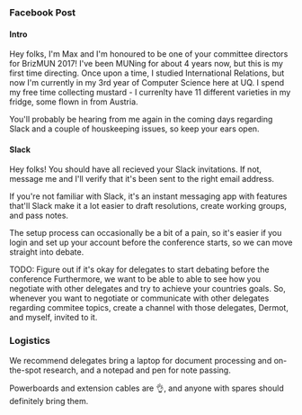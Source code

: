 ### Facebook Post

#### Intro
Hey folks, I'm Max and I'm honoured to be one of your committee directors for BrizMUN 2017! I've been MUNing for about 4 years now, but this is my first time directing. Once upon a time, I studied International Relations, but now I'm currently in my 3rd year of Computer Science here at UQ. I spend my free time collecting mustard - I currenlty have 11 different varieties in my fridge, some flown in from Austria.

You'll probably be hearing from me again in the coming days regarding Slack and a couple of houskeeping issues, so keep your ears open. 

#### Slack

Hey folks! You should have all recieved your Slack invitations. If not, message me and I'll verify that it's been sent to the right email address.

If you're not familiar with Slack, it's an instant messaging app with features that'll Slack make it a lot easier to draft resolutions, create working groups, and pass notes. 

The setup process can occasionally be a bit of a pain, so it's easier if you login and set up your account before the conference starts, so we can move straight into debate.


TODO: Figure out if it's okay for delegates to start debating before the conference
Furthermore, we want to be able to able to see how you negotiate with other delegates and try to achieve your countries goals. So, whenever you want to negotiate or communicate with other delegates regarding commitee topics, create a channel with those delegates, Dermot, and myself, invited to it.

### Logistics


We recommend delegates bring a laptop for document processing and on-the-spot research, and a notepad and pen for note passing.

Powerboards and extension cables are 👌, and anyone with spares should definitely bring them.
